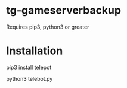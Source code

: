 # tg-gameserverbackup

Requires pip3, python3 or greater

# Installation
pip3 install telepot

python3 telebot.py
